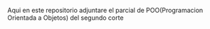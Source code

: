 Aqui en este repositorio adjuntare el parcial de POO(Programacion Orientada a Objetos) del segundo corte
